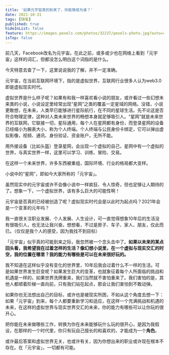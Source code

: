 ```yaml
---
title: '如果元宇宙真的到来了，你能够成为谁？'
date: 2021-10-31
tags: [随笔]
published: true
hideInList: false
feature: https://images.pexels.com/photos/32237/pexels-photo.jpg?auto=compress&cs=tinysrgb&dpr=2&w=500
isTop: false
---
```


前几天，Facebook改名为元宇宙。在此之前，或多或少也在网络上看到「元宇宙」这样的词汇，但都没怎么明白这个词指的是什么。

今天特意去查了一下，这里说说我的了解，并不一定准确。

<!--more-->


元宇宙，在当前互联网环境下，指的是虚拟世界，互联网行业很多人认为web3.0 即是虚拟现实时代。

虚拟世界是什么样子呢？如果有和我一样喜欢看小说的朋友，或许看过一些幻想未来类的小说，小说设定里经常出现“星网”之类的覆盖一定星域的网络。没错，小说更敢想，在未来，人类早已能够进行星际航行，在不同的星球生活。先不论这是否符合物理定律，这种对人类未来世界的畅想本身就足够吸引人。“星网”就是未来世界的互联网，它联接一切，星际通用，每个人在星网都有身份，而登录星网的设备已经缩小为腕表大小，称为个人终端。个人终端与公民身份卡绑定，它可以弹出虚拟影像，视频、通讯、身份验证、资金账户，无所不能。

用外接设备（比如头盔）登录星网，会出现一个虚拟的自己，星网中有一个虚拟的世界，与真实世界一样，这里可以学习、训练、冒险、交易。

在这样一个未来世界，许多东西被重组，国际环境、行业的格局都大变样。

小说中的“星网”，即如今大家所称的「元宇宙」。

虽然现实中的元宇宙或许不会像小说中一样疯狂、令人惊奇，但也足够让人期待的了。想象一下，一个虚拟世界，该有多么巨大的可能性啊！

元宇宙是否真的已经被创造了呢？虚拟现实时代会是以此时为起点吗？2021年会是一个变革的元年吗？

我一直很关注职业发展、个人发展、人生设计，可一直觉得想象10年后的生活没有很吸引人，也无法让我兴奋。想想看，不过是房子、车子、家人、朋友，仅此而已。（仅仅是我个人的感受，因为我找不到目标）

「元宇宙」似乎真的可能到来之际，我忽然被一个念头击中了。**如果以未来的某点回头看，我希望我在过着怎样的生活？像幻想小说里，在一个虚拟与现实交汇的时空，我的位置在哪里？我的能力有哪些是可以在未来很好玩的。**

我不知道在这样似乎没有变化的世界里，10年后我会过着什么不一样的生活。可是如果世界发生巨变呢？如果发生巨大的变革，也就象征着每个人所面临的挑战和机遇是一样的，如果世界洗牌重来，我们当然就不害怕重来了。我们害怕的是，其他人都顺着阶梯一直向前，只有我们站在起点，那会让我们害怕到不敢动弹。

如果你也无法想出自己的目标，或许也是被现实所困，不如从这个角度去想一下：如果「元宇宙」到来，每个人都要重新学习和适应，在这样一个充满挑战和机遇的未来，在这样的虚拟世界与现实世界交汇的未来，你的能力有哪些可以让你玩的很开心。

把你能在未来做哪些工作，转换为你在未来能够玩什么玩的很开心，是因为我假设，在那样的一个时代里，你只有玩自己擅长的和喜欢的，才能成为一个**角色**。

或许最后答案和虚拟世界无关，也或许有关，因为你想出来的职业或许现在根本不存在。在「元宇宙」，一切都有可能。


